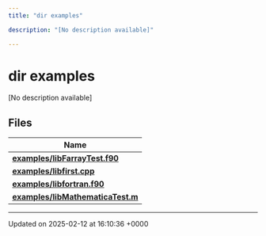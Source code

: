 ```yaml
---
title: "dir examples"

description: "[No description available]"

---
```


# dir examples

[No description available]

## Files

| Name           |
| -------------- |
| **[examples/libFarrayTest.f90](/documentation/code/files/libfarraytest_8f90/#file-examples-libfarraytest-f90)**  |
| **[examples/libfirst.cpp](/documentation/code/files/libfirst_8cpp/#file-examples-libfirst-cpp)**  |
| **[examples/libfortran.f90](/documentation/code/files/libfortran_8f90/#file-examples-libfortran-f90)**  |
| **[examples/libMathematicaTest.m](/documentation/code/files/libmathematicatest_8m/#file-examples-libmathematicatest-m)**  |






-------------------------------

Updated on 2025-02-12 at 16:10:36 +0000
